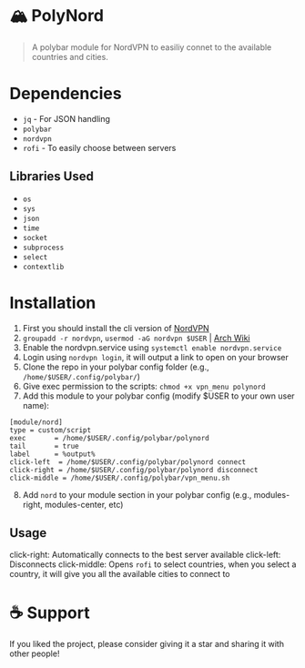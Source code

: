 # 🏔️ PolyNord
> A polybar module for NordVPN to easiliy connet to the available countries and cities.

# Dependencies
- `jq` - For JSON handling
- `polybar`
- `nordvpn`
- `rofi` - To easily choose between servers

## Libraries Used
- `os`
- `sys`
- `json`
- `time`
- `socket`
- `subprocess`
- `select`
- `contextlib`

# Installation
1. First you should install the cli version of [NordVPN](https://aur.archlinux.org/packages/nordvpn-bin)
2. `groupadd -r nordvpn`, `usermod -aG nordvpn $USER` | [Arch Wiki](https://wiki.archlinux.org/title/NordVPN)
3. Enable the nordvpn.service using `systemctl enable nordvpn.service`
4. Login using `nordvpn login`, it will output a link to open on your browser
5. Clone the repo in your polybar config folder (e.g., `/home/$USER/.config/polybar/`)
6. Give exec permission to the scripts: `chmod +x vpn_menu polynord`
7. Add this module to your polybar config (modify $USER to your own user name):

```
[module/nord]
type = custom/script
exec       = /home/$USER/.config/polybar/polynord
tail       = true
label      = %output%
click-left  = /home/$USER/.config/polybar/polynord connect
click-right = /home/$USER/.config/polybar/polynord disconnect
click-middle = /home/$USER/.config/polybar/vpn_menu.sh
```

8. Add `nord` to your module section in your polybar config (e.g., modules-right, modules-center, etc)

## Usage
click-right: Automatically connects to the best server available
click-left: Disconnects
click-middle: Opens `rofi` to select countries, when you select a country, it will give you all the available cities to connect to

# ☕ Support
If you liked the project, please consider giving it a star and sharing it with other people!
